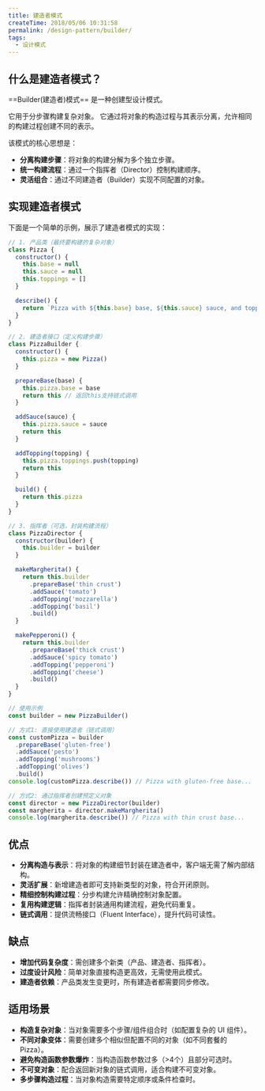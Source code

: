 ```yaml
---
title: 建造者模式
createTime: 2018/05/06 10:31:58
permalink: /design-pattern/builder/
tags:
  - 设计模式
---
```


## 什么是建造者模式？

==Builder(建造者)模式== 是一种创建型设计模式。

它用于分步骤构建复杂对象。
它通过将对象的构造过程与其表示分离，允许相同的构建过程创建不同的表示。

该模式的核心思想是：

- **分离构建步骤**：将对象的构建分解为多个独立步骤。
- **统一构建流程**：通过一个指挥者（Director）控制构建顺序。
- **灵活组合**：通过不同建造者（Builder）实现不同配置的对象。

## 实现建造者模式

下面是一个简单的示例，展示了建造者模式的实现：

```js
// 1. 产品类（最终要构建的复杂对象）
class Pizza {
  constructor() {
    this.base = null
    this.sauce = null
    this.toppings = []
  }

  describe() {
    return `Pizza with ${this.base} base, ${this.sauce} sauce, and toppings: ${this.toppings.join(', ')}`
  }
}

// 2. 建造者接口（定义构建步骤）
class PizzaBuilder {
  constructor() {
    this.pizza = new Pizza()
  }

  prepareBase(base) {
    this.pizza.base = base
    return this // 返回this支持链式调用
  }

  addSauce(sauce) {
    this.pizza.sauce = sauce
    return this
  }

  addTopping(topping) {
    this.pizza.toppings.push(topping)
    return this
  }

  build() {
    return this.pizza
  }
}

// 3. 指挥者（可选，封装构建流程）
class PizzaDirector {
  constructor(builder) {
    this.builder = builder
  }

  makeMargherita() {
    return this.builder
      .prepareBase('thin crust')
      .addSauce('tomato')
      .addTopping('mozzarella')
      .addTopping('basil')
      .build()
  }

  makePepperoni() {
    return this.builder
      .prepareBase('thick crust')
      .addSauce('spicy tomato')
      .addTopping('pepperoni')
      .addTopping('cheese')
      .build()
  }
}

// 使用示例
const builder = new PizzaBuilder()

// 方式1: 直接使用建造者（链式调用）
const customPizza = builder
  .prepareBase('gluten-free')
  .addSauce('pesto')
  .addTopping('mushrooms')
  .addTopping('olives')
  .build()
console.log(customPizza.describe()) // Pizza with gluten-free base...

// 方式2: 通过指挥者创建预定义对象
const director = new PizzaDirector(builder)
const margherita = director.makeMargherita()
console.log(margherita.describe()) // Pizza with thin crust base...
```

## 优点

- **分离构造与表示**：将对象的构建细节封装在建造者中，客户端无需了解内部结构。
- **灵活扩展**：新增建造者即可支持新类型的对象，符合开闭原则。
- **精细控制构建过程**：分步构建允许精确控制对象配置。
- **复用构建逻辑**：指挥者封装通用构建流程，避免代码重复。
- **链式调用**：提供流畅接口（Fluent Interface），提升代码可读性。

## 缺点

- **增加代码复杂度**：需创建多个新类（产品、建造者、指挥者）。
- **过度设计风险**：简单对象直接构造更高效，无需使用此模式。
- **建造者依赖**：产品类发生变更时，所有建造者都需要同步修改。

## 适用场景

- **构造复杂对象**：当对象需要多个步骤/组件组合时（如配置复杂的 UI 组件）。
- **不同对象变体**：需要创建多个相似但配置不同的对象（如不同套餐的 Pizza）。
- **避免构造函数参数爆炸**：当构造函数参数过多（>4个）且部分可选时。
- **不可变对象**：配合返回新对象的链式调用，适合构建不可变对象。
- **多步骤构造过程**：当对象构造需要特定顺序或条件检查时。
